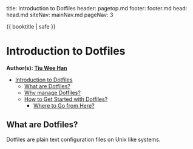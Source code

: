 <frontmatter>
  title: Introduction to Dotfiles
  header: pagetop.md
  footer: footer.md
  head: head.md
  siteNav: mainNav.md
  pageNav: 3
</frontmatter>

<div class="website-content">

{{ booktitle | safe }}

# Introduction to Dotfiles

**Author(s): [Tiu Wee Han](https://github.com/tiuweehan)**<br>

<box id="article-toc">

* [Introduction to Dotfiles‎](#introduction-to-dotfiles)
    * [What are Dotfiles?‎](#what-are-dotfiles)
    * [Why manage Dotfiles?](#why-manage-dotfiles)
    * [How to Get Started with Dotfiles?‎](#how-to-get-started-with-dotfiles)
        * [Where to Go from Here?‎](#where-to-go-from-here)
</box>

## What are Dotfiles?
Dotfiles are plain text configuration files on Unix like systems.
